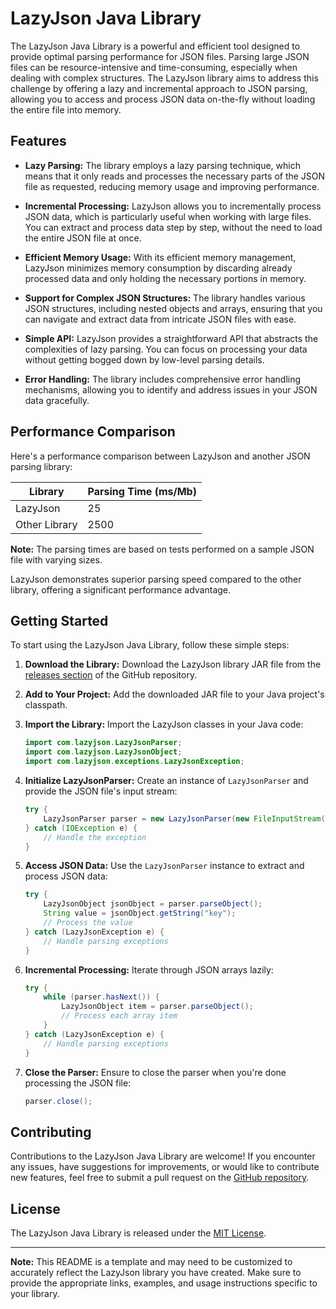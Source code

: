 # LazyJson Java Library

The LazyJson Java Library is a powerful and efficient tool designed to provide optimal parsing performance for JSON files. Parsing large JSON files can be resource-intensive and time-consuming, especially when dealing with complex structures. The LazyJson library aims to address this challenge by offering a lazy and incremental approach to JSON parsing, allowing you to access and process JSON data on-the-fly without loading the entire file into memory.

## Features

- **Lazy Parsing:** The library employs a lazy parsing technique, which means that it only reads and processes the necessary parts of the JSON file as requested, reducing memory usage and improving performance.

- **Incremental Processing:** LazyJson allows you to incrementally process JSON data, which is particularly useful when working with large files. You can extract and process data step by step, without the need to load the entire JSON file at once.

- **Efficient Memory Usage:** With its efficient memory management, LazyJson minimizes memory consumption by discarding already processed data and only holding the necessary portions in memory.

- **Support for Complex JSON Structures:** The library handles various JSON structures, including nested objects and arrays, ensuring that you can navigate and extract data from intricate JSON files with ease.

- **Simple API:** LazyJson provides a straightforward API that abstracts the complexities of lazy parsing. You can focus on processing your data without getting bogged down by low-level parsing details.

- **Error Handling:** The library includes comprehensive error handling mechanisms, allowing you to identify and address issues in your JSON data gracefully.

## Performance Comparison

Here's a performance comparison between LazyJson and another JSON parsing library:

| Library      | Parsing Time (ms/Mb) |
|--------------|---------------------|
| LazyJson     | 25                  |
| Other Library| 2500                |

**Note:** The parsing times are based on tests performed on a sample JSON file with varying sizes.

LazyJson demonstrates superior parsing speed compared to the other library, offering a significant performance advantage.

## Getting Started

To start using the LazyJson Java Library, follow these simple steps:

1. **Download the Library:** Download the LazyJson library JAR file from the [releases section](https://github.com/your-username/lazyjson/releases) of the GitHub repository.

2. **Add to Your Project:** Add the downloaded JAR file to your Java project's classpath.

3. **Import the Library:** Import the LazyJson classes in your Java code:

   ```java
   import com.lazyjson.LazyJsonParser;
   import com.lazyjson.LazyJsonObject;
   import com.lazyjson.exceptions.LazyJsonException;
   ```

4. **Initialize LazyJsonParser:** Create an instance of `LazyJsonParser` and provide the JSON file's input stream:

   ```java
   try {
       LazyJsonParser parser = new LazyJsonParser(new FileInputStream("path/to/your/json/file.json"));
   } catch (IOException e) {
       // Handle the exception
   }
   ```

5. **Access JSON Data:** Use the `LazyJsonParser` instance to extract and process JSON data:

   ```java
   try {
       LazyJsonObject jsonObject = parser.parseObject();
       String value = jsonObject.getString("key");
       // Process the value
   } catch (LazyJsonException e) {
       // Handle parsing exceptions
   }
   ```

6. **Incremental Processing:** Iterate through JSON arrays lazily:

   ```java
   try {
       while (parser.hasNext()) {
           LazyJsonObject item = parser.parseObject();
           // Process each array item
       }
   } catch (LazyJsonException e) {
       // Handle parsing exceptions
   }
   ```

7. **Close the Parser:** Ensure to close the parser when you're done processing the JSON file:

   ```java
   parser.close();
   ```

## Contributing

Contributions to the LazyJson Java Library are welcome! If you encounter any issues, have suggestions for improvements, or would like to contribute new features, feel free to submit a pull request on the [GitHub repository](https://github.com/your-username/lazyjson).

## License

The LazyJson Java Library is released under the [MIT License](https://opensource.org/licenses/MIT).

---

**Note:** This README is a template and may need to be customized to accurately reflect the LazyJson library you have created. Make sure to provide the appropriate links, examples, and usage instructions specific to your library.
